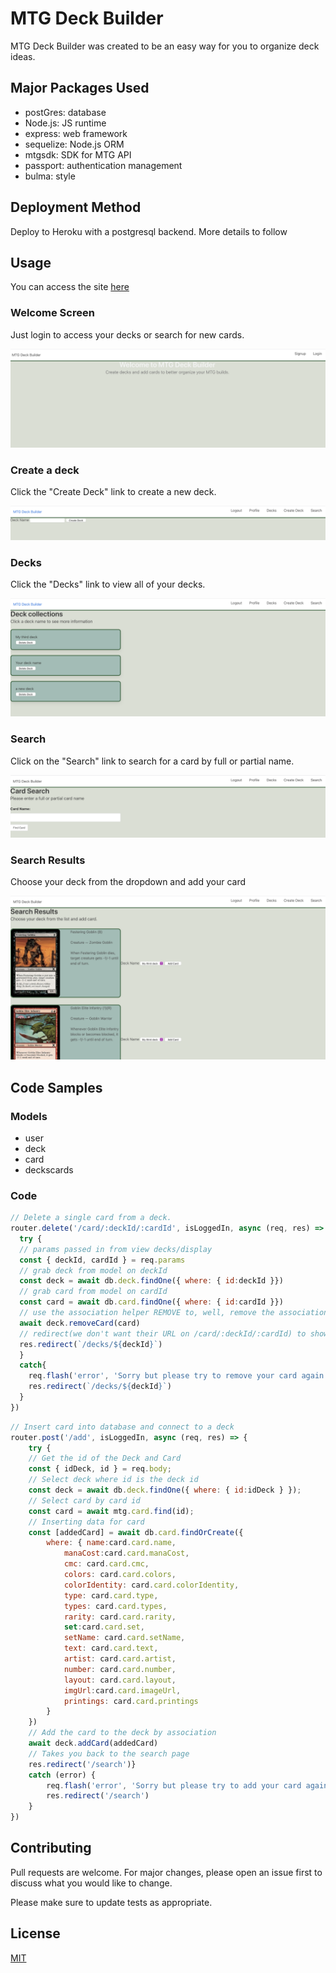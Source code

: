 # MTG Deck Builder

MTG Deck Builder was created to be an easy way for you to organize deck ideas.

## Major Packages Used

- postGres: database
- Node.js: JS runtime
- express: web framework
- sequelize: Node.js ORM
- mtgsdk: SDK for MTG API
- passport: authentication management
- bulma: style
    
## Deployment Method

Deploy to Heroku with a postgresql backend. More details to follow

## Usage

You can access the site [here](https://mtgdeck-generator.herokuapp.com/)

### Welcome Screen
Just login to access your decks or search for new cards.

![WelcomeScreen](./public/assets/welcomeScreen.png)

### Create a deck
Click the "Create Deck" link to create a new deck.

![WelcomeScreen](./public/assets/createDeck.png)

### Decks
Click the "Decks" link to view all of your decks.

![WelcomeScreen](./public/assets/decks.png)

### Search
Click on the "Search" link to search for a card by full or partial name.

![WelcomeScreen](./public/assets/search.png)

### Search Results
Choose your deck from the dropdown and add your card

![WelcomeScreen](./public/assets/searchResults.png)

## Code Samples
### Models

- user
- deck
- card
- deckscards

### Code

```js
// Delete a single card from a deck. 
router.delete('/card/:deckId/:cardId', isLoggedIn, async (req, res) => {
  try {
  // params passed in from view decks/display
  const { deckId, cardId } = req.params
  // grab deck from model on deckId
  const deck = await db.deck.findOne({ where: { id:deckId }})
  // grab card from model on cardId
  const card = await db.card.findOne({ where: { id:cardId }})
  // use the association helper REMOVE to, well, remove the association from deck to the card instance 
  await deck.removeCard(card)
  // redirect(we don't want their URL on /card/:deckId/:cardId) to show cards in deck.
  res.redirect(`/decks/${deckId}`)
  }
  catch{
    req.flash('error', 'Sorry but please try to remove your card again.')
    res.redirect(`/decks/${deckId}`)
  }
})
```
```js
// Insert card into database and connect to a deck
router.post('/add', isLoggedIn, async (req, res) => {
    try {
    // Get the id of the Deck and Card
    const { idDeck, id } = req.body;
    // Select deck where id is the deck id
    const deck = await db.deck.findOne({ where: { id:idDeck } });
    // Select card by card id
    const card = await mtg.card.find(id);
    // Inserting data for card
    const [addedCard] = await db.card.findOrCreate({
        where: { name:card.card.name,
            manaCost:card.card.manaCost,
            cmc: card.card.cmc,
            colors: card.card.colors,
            colorIdentity: card.card.colorIdentity,
            type: card.card.type,
            types: card.card.types,
            rarity: card.card.rarity,
            set:card.card.set,
            setName: card.card.setName,
            text: card.card.text,
            artist: card.card.artist,
            number: card.card.number,
            layout: card.card.layout,
            imgUrl:card.card.imageUrl,
            printings: card.card.printings
        }
    })
    // Add the card to the deck by association
    await deck.addCard(addedCard)
    // Takes you back to the search page
    res.redirect('/search')} 
    catch (error) {
        req.flash('error', 'Sorry but please try to add your card again.')
        res.redirect('/search')
    }
})
```
## Contributing
Pull requests are welcome. For major changes, please open an issue first to discuss what you would like to change.

Please make sure to update tests as appropriate.

## License
[MIT](https://choosealicense.com/licenses/mit/)